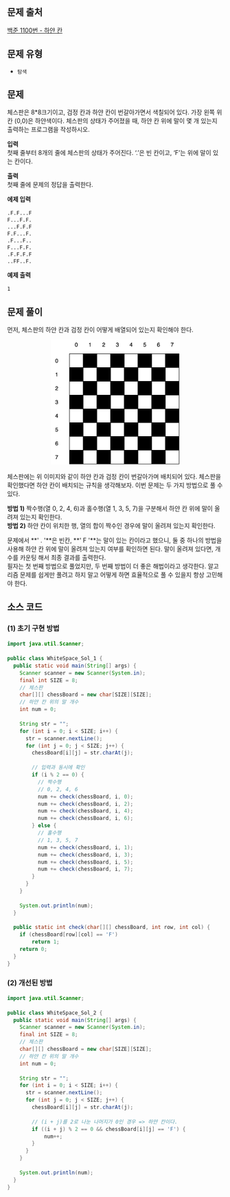 ## 문제 출처

[백준 1100번 - 하얀 칸](https://www.acmicpc.net/problem/1100)


## 문제 유형

- `탐색`


## 문제

체스판은 8*8크기이고, 검정 칸과 하얀 칸이 번갈아가면서 색칠되어 있다. 가장 왼쪽 위칸 (0,0)은 하얀색이다. 체스판의 상태가 주어졌을 때, 하얀 칸 위에 말이 몇 개 있는지 출력하는 프로그램을 작성하시오.

**입력**
<br />
첫째 줄부터 8개의 줄에 체스판의 상태가 주어진다. ‘.’은 빈 칸이고, ‘F’는 위에 말이 있는 칸이다.

**출력**
<br />
첫째 줄에 문제의 정답을 출력한다.

**에제 입력**

```
.F.F...F
F...F.F.
...F.F.F
F.F...F.
.F...F..
F...F.F.
.F.F.F.F
..FF..F.
```

**예제 출력**

```
1
```


## 문제 풀이

먼저, 체스판의 하얀 칸과 검정 칸이 어떻게 배열되어 있는지 확인해야 한다.

<div align="center"> 
  <img src="./assets/chess.jpg" alt="체스판" width="300px" />
</div>

체스판에는 위 이미지와 같이 하얀 칸과 검정 칸이 번갈아가며 배치되어 있다. 체스판을 확인했다면 하얀 칸이 배치되는 규칙을 생각해보자. 이번 문제는 두 가지 방법으로 풀 수 있다.

**방법 1)** 짝수행(열 0, 2, 4, 6)과 홀수행(열 1, 3, 5, 7)을 구분해서 하얀 칸 위에 말이 올려져 있는지 확인한다.
<br />
**방법 2)** 하얀 칸이 위치한 행, 열의 합이 짝수인 경우에 말이 올려져 있는지 확인한다.

문제에서 **' . '**은 빈칸, **' F '**는 말이 있는 칸이라고 했으니, 둘 중 하나의 방법을 사용해 하얀 칸 위에 말이 올려져 있는지 여부를 확인하면 된다. 말이 올려져 있다면, 개수를 카운팅 해서 최종 결과를 출력한다.
<br />
필자는 첫 번째 방법으로 풀었지만, 두 번째 방법이 더 좋은 해법이라고 생각한다. 알고리즘 문제를 쉽게만 풀려고 하지 말고 어떻게 하면 효율적으로 풀 수 있을지 항상 고민해야 한다.


## 소스 코드

### (1) 초기 구현 방법

```java
import java.util.Scanner;

public class WhiteSpace_Sol_1 {
  public static void main(String[] args) {
    Scanner scanner = new Scanner(System.in);
    final int SIZE = 8;
    // 체스판
    char[][] chessBoard = new char[SIZE][SIZE];
    // 하얀 칸 위의 말 개수
    int num = 0;

    String str = "";
    for (int i = 0; i < SIZE; i++) {
      str = scanner.nextLine();
      for (int j = 0; j < SIZE; j++) {
        chessBoard[i][j] = str.charAt(j);

        // 입력과 동시에 확인
        if (i % 2 == 0) {
          // 짝수행
          // 0, 2, 4, 6
          num += check(chessBoard, i, 0);
          num += check(chessBoard, i, 2);
          num += check(chessBoard, i, 4);
          num += check(chessBoard, i, 6);
        } else {
          // 홀수행
          // 1, 3, 5, 7
          num += check(chessBoard, i, 1);
          num += check(chessBoard, i, 3);
          num += check(chessBoard, i, 5);
          num += check(chessBoard, i, 7);
        }
      }
    }

    System.out.println(num);
  }

  public static int check(char[][] chessBoard, int row, int col) {
    if (chessBoard[row][col] == 'F')
        return 1;
    return 0;
  }
}
```

### (2) 개선된 방법

```java
import java.util.Scanner;

public class WhiteSpace_Sol_2 {
  public static void main(String[] args) {
    Scanner scanner = new Scanner(System.in);
    final int SIZE = 8;
    // 체스판
    char[][] chessBoard = new char[SIZE][SIZE];
    // 하얀 칸 위의 말 개수
    int num = 0;

    String str = "";
    for (int i = 0; i < SIZE; i++) {
      str = scanner.nextLine();
      for (int j = 0; j < SIZE; j++) {
        chessBoard[i][j] = str.charAt(j);

        // (i + j)를 2로 나눈 나머지가 0인 경우 => 하얀 칸이다.
        if ((i + j) % 2 == 0 && chessBoard[i][j] == 'F') {
            num++;
        }
      }
    }

    System.out.println(num);
  }
}
```